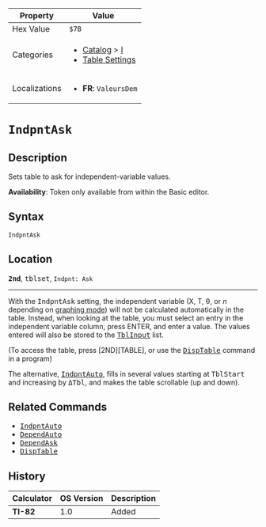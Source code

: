 | Property      | Value |
|---------------|-------|
| Hex Value     | `$7B`|
| Categories    | <ul><li>[Catalog](<../categories/Catalog.md>) > [I](<../categories/Catalog.md#I>)</li><li>[Table Settings](<../categories/Table Settings.md>)</li></ul> |
| Localizations | <ul><li><b>FR</b>: `ValeursDem`</li></ul> |

# `IndpntAsk`

## Description
Sets table to ask for independent-variable values.


<b>Availability</b>: Token only available from within the Basic editor.

## Syntax
`IndpntAsk`

## Location
<tt><kbd><b>2nd</b></kbd></tt>, <kbd>tblset</kbd>, `Indpnt: Ask`
<hr>

With the <tt>IndpntAsk</tt> setting, the independent variable (X, T, θ, or _n_ depending on [graphing mode](graphing-mode)) will not be calculated automatically in the table. Instead, when looking at the table, you must select an entry in the independent variable column, press ENTER, and enter a value. The values entered will also be stored to the <tt><a href="TblInput.md">TblInput</a></tt> list.

(To access the table, press [2ND][TABLE], or use the <tt><a href="DispTable.md">DispTable</a></tt> command in a program)

The alternative, <tt><a href="IndpntAuto.md">IndpntAuto</a></tt>, fills in several values starting at <tt>TblStart</tt> and increasing by <tt>ΔTbl</tt>, and makes the table scrollable (up and down).

## Related Commands

*   <tt><a href="IndpntAuto.md">IndpntAuto</a></tt>
*   <tt><a href="DependAuto.md">DependAuto</a></tt>
*   <tt><a href="DependAsk.md">DependAsk</a></tt>
*   <tt><a href="DispTable.md">DispTable</a></tt>

## History
| Calculator | OS Version | Description |
|------------|------------|-------------|
| <b>TI-82</b> | 1.0 | Added |


